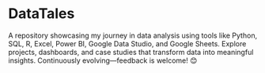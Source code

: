 # DataTales
A repository showcasing my journey in data analysis using tools like Python, SQL, R, Excel, Power BI, Google Data Studio, and Google Sheets. Explore projects, dashboards, and case studies that transform data into meaningful insights. Continuously evolving—feedback is welcome! 😊
